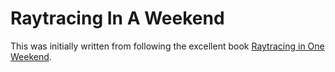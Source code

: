 # Raytracing In A Weekend
This was initially written from following the excellent book [Raytracing in One Weekend](https://raytracing.github.io/books/RayTracingInOneWeekend.html).

